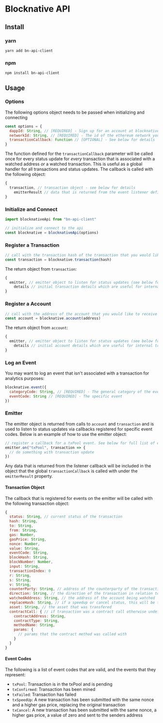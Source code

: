 # Blocknative API

## Install

### yarn

`yarn add bn-api-client`

### npm

`npm install bn-api-client`

## Usage

### Options

The following options object needs to be passed when initializing and connecting

```javascript
const options = {
  dappId: String, // [REQUIRED] - Sign up for an account at blocknative.com
  networkId: String, // [REQUIRED] - The id of the ethereum network your app runs on
  transactionCallback: Function // [OPTIONAL] - See below for details
}
```

The function defined for the `transactionCallback` parameter will be called once for every status update for _every_ transaction that is associated with a watched address _or_ a watched transaction. This is useful as a global handler for all transactions and status updates. The callback is called with the following object:

```javascript
{
  transaction, // transaction object - see below for details
    emitterResult // data that is returned from the event listener defined on the emitter
}
```

### Initialize and Connect

```javascript
import blocknativeApi from "bn-api-client"

// initialize and connect to the api
const blocknative = blocknativeApi(options)
```

### Register a Transaction

```javascript
// call with the transaction hash of the transaction that you would like to receive status updates for
const transaction = blocknative.transaction(hash)
```

The return object from `transaction`:

```javascript
{
  emitter, // emitter object to listen for status updates (see below for details)
    details // initial transaction details which are useful for internal tracking: hash, timestamp, eventCode
}
```

### Register a Account

```javascript
// call with the address of the account that you would like to receive status updates for
const account = blocknative.account(address)
```

The return object from `account`:

```javascript
{
  emitter, // emitter object to listen for status updates (see below for details)
    details // initial account details which are useful for internal tracking: address
}
```

### Log an Event

You may want to log an event that isn't associated with a transaction for analytics purposes:

```javascript
blocknative.event({
  categoryCode: String, // [REQUIRED] - The general category of the event
  eventCode: String // [REQUIRED] - The specific event
})
```

### Emitter

The emitter object is returned from calls to `account` and `transaction` and is used to listen to status updates via callbacks registered for specific event codes. Below is an example of how to use the emitter object:

```javascript
// register a callback for a txPool event. See below for full list of eventCodes
emitter.on("txPool", transaction => {
  // do something with transaction update
})
```

Any data that is returned from the listener callback will be included in the object that the global `transactionCallback` is called with under the `emitterResult` property.

#### Transaction Object

The callback that is registered for events on the emitter will be called with the following transaction object:

```javascript
{
  status: String, // current status of the transaction
  hash: String,
  to: String,
  from: String,
  gas: Number,
  gasPrice: String,
  nonce: Number,
  value: String,
  eventCode: String,
  blockHash: String,
  blockNumber: Number,
  input: String,
  transactionIndex: 0
  r: String,
  s: String,
  v: String,
  counterParty: String, // address of the counterparty of the transaction when watching an account
  direction: String, // the direction of the transaction in relation to the account that is being watched ("incoming" or "outgoing")
  watchedAddress: String, // the address of the account being watched
  replaceHash: String, // if a speedup or cancel status, this will be the hash of the original transaction
  asset: String, // the asset that was transfered
  contractCall: { // if transaction was a contract call otherwise undefined
    contractAddress: String,
    contractType: String,
    methodName: String,
    params: {
      // params that the contract method was called with
    }
  }
}
```

#### Event Codes

The following is a list of event codes that are valid, and the events that they represent:

- `txPool`: Transaction is in the txPool and is pending
- `txConfirmed`: Transaction has been mined
- `txFailed`: Transaction has failed
- `txSpeedUp`: A new transaction has been submitted with the same nonce and a higher gas price, replacing the original transaction
- `txCancel`: A new transaction has been submitted with the same nonce, a higher gas price, a value of zero and sent to the senders address
